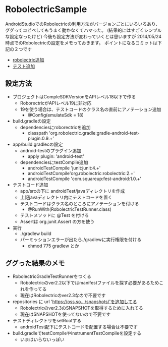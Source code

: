 RobolectricSample
=================

AndroidStudioでのRobolectricの利用方法がバージョンごとにいろいろあり、
ググってコピペしてもうまく動かなくてハマった。
(結果的にはすごくシンプルな設定なったけど)
今後も設定方法が変わっていくとは思いますが
2014/05/24時点でのRobolectricの設定をメモっておきます。
ポイントになるコミットは下記の２つです

- [robolectric追加](https://github.com/naosim/RobolectricSample/commit/1920470baa7675d8aef71340b30e502527e6c560)
- [テスト追加](https://github.com/naosim/RobolectricSample/commit/5a2ad995e20b314232a224dd5d20306a878bb643)

## 設定方法
- プロジェクトはCompleSDKVersionをAPIレベル18以下で作る
  - RoborectricがAPIレベル19に非対応
  - 19を使う場合は、テストコードのクラス名の直前にアノテーション追加
    - @Config(emulateSdk = 18)
- build.gradleの設定
  - dependenciesにroborectricを追加
    - classpath 'org.robolectric.gradle:gradle-android-test-plugin:0.9.+'
- app/build.gradlecの設定
  - android-testのプラグイン追加
    - apply plugin: 'android-test'
  - dependenciesにtestComplie追加
    - androidTestCompile 'junit:junit:4.+'
    - androidTestCompile'org.robolectric:robolectric:2.+'
    - androidTestCompile 'com.squareup:fest-android:1.0.+'
- テストコード追加
  - app/srcの下に androidTest/javaディレクトリを作成
  - 上記javaディレクトリ内にテストコードを置く
  - テストコードはクラス名のところにアノテーションを付ける
    - @RunWith(RobolectricTestRunner.class)
  - テストメソッドに @Test を付ける
  - Assertは org.junit.Assert の方を使う
- 実行
  - ./gradlew build
  - パーミッションエラーが出たら./gradlewに実行権限を付ける
    - chmod 775 gradlew とか

## ググった結果のメモ
- RobolectricGradleTestRunnerをつくる
  - Robolectricのver2.2以下ではmanifestファイルを探す必要があるためこれを作ってる
  - 現在はRobolectricのver2.3なので不要です
- repositories に url 'https://oss.so.../snapshots/'を追加してる
  - Robolectricのver2.3のSNAPSHOTを取得するために入れてる
  - 現在はSNAPSHOTを使ってないので不要です
- テストディレクトリをsetRootする
  - androidTest配下にテストコードを配置する場合は不要です
- build.gradleでtestCompileやinstrumentTestCompileを設定する
  - いまはいらないっぽい

